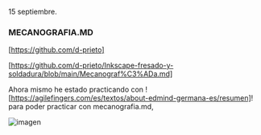 15 septiembre.

### MECANOGRAFIA.MD


[https://github.com/d-prieto]


[https://github.com/d-prieto/Inkscape-fresado-y-soldadura/blob/main/Mecanograf%C3%ADa.md] 

Ahora mismo he estado practicando con ![https://agilefingers.com/es/textos/about-edmind-germana-es/resumen]! para poder practicar con mecanografia.md,


![imagen](https://user-images.githubusercontent.com/90753272/133414837-0cc7fddf-3aff-4d3e-b103-db3fbf9a66a1.png)
